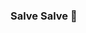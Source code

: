 ### Salve Salve 👋

<!--
Vou usar este repositório para compartilhar meu projetos do _Alura_.

![](https://th.bing.com/th/id/R.e7b29be93b35d26db3ff8fb63d8d9277?rik=XF8wrh3uUyKvHw&riu=http%3a%2f%2f2.bp.blogspot.com%2f-64tMsVXz0gE%2fVlX7hwEesKI%2fAAAAAAABhC0%2ftyCjZrNL6e4%2fs1600%2ffunny-cat-gifs-182-02.gif&ehk=FQ0iUI%2fUZTI6jJ8OlRLqaZ32G0KGwKySZ2MYMQFN4pU%3d&risl=1&pid=ImgRaw&r=0)
-->

